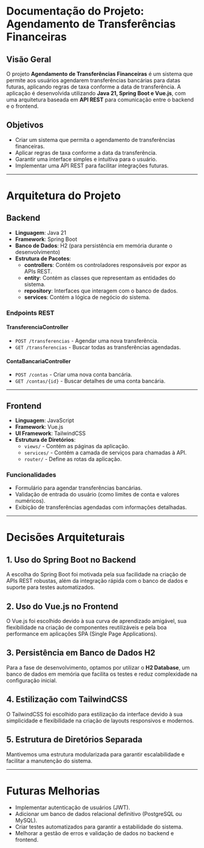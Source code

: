 # Documentação do Projeto: Agendamento de Transferências Financeiras

## Visão Geral
O projeto **Agendamento de Transferências Financeiras** é um sistema que permite aos usuários agendarem transferências bancárias para datas futuras, aplicando regras de taxa conforme a data de transferência. A aplicação é desenvolvida utilizando **Java 21, Spring Boot e Vue.js**, com uma arquitetura baseada em **API REST** para comunicação entre o backend e o frontend.

## Objetivos
- Criar um sistema que permita o agendamento de transferências financeiras.
- Aplicar regras de taxa conforme a data da transferência.
- Garantir uma interface simples e intuitiva para o usuário.
- Implementar uma API REST para facilitar integrações futuras.

---

# Arquitetura do Projeto

## Backend
- **Linguagem**: Java 21
- **Framework**: Spring Boot
- **Banco de Dados**: H2 (para persistência em memória durante o desenvolvimento)
- **Estrutura de Pacotes**:
  - **controllers**: Contém os controladores responsáveis por expor as APIs REST.
  - **entity**: Contém as classes que representam as entidades do sistema.
  - **repository**: Interfaces que interagem com o banco de dados.
  - **services**: Contém a lógica de negócio do sistema.

### Endpoints REST

#### **TransferenciaController**
- `POST /transferencias` - Agendar uma nova transferência.
- `GET /transferencias` - Buscar todas as transferências agendadas.

#### **ContaBancariaController**
- `POST /contas` - Criar uma nova conta bancária.
- `GET /contas/{id}` - Buscar detalhes de uma conta bancária.

---

## Frontend
- **Linguagem**: JavaScript
- **Framework**: Vue.js
- **UI Framework**: TailwindCSS
- **Estrutura de Diretórios**:
  - `views/` - Contém as páginas da aplicação.
  - `services/` - Contém a camada de serviços para chamadas à API.
  - `router/` - Define as rotas da aplicação.

### Funcionalidades
- Formulário para agendar transferências bancárias.
- Validação de entrada do usuário (como limites de conta e valores numéricos).
- Exibição de transferências agendadas com informações detalhadas.

---

# Decisões Arquiteturais

## 1. Uso do Spring Boot no Backend
A escolha do Spring Boot foi motivada pela sua facilidade na criação de APIs REST robustas, além da integração rápida com o banco de dados e suporte para testes automatizados.

## 2. Uso do Vue.js no Frontend
O Vue.js foi escolhido devido à sua curva de aprendizado amigável, sua flexibilidade na criação de componentes reutilizáveis e pela boa performance em aplicações SPA (Single Page Applications).

## 3. Persistência em Banco de Dados H2
Para a fase de desenvolvimento, optamos por utilizar o **H2 Database**, um banco de dados em memória que facilita os testes e reduz complexidade na configuração inicial.

## 4. Estilização com TailwindCSS
O TailwindCSS foi escolhido para estilização da interface devido à sua simplicidade e flexibilidade na criação de layouts responsivos e modernos.

## 5. Estrutura de Diretórios Separada
Mantivemos uma estrutura modularizada para garantir escalabilidade e facilitar a manutenção do sistema.

---

# Futuras Melhorias
- Implementar autenticação de usuários (JWT).
- Adicionar um banco de dados relacional definitivo (PostgreSQL ou MySQL).
- Criar testes automatizados para garantir a estabilidade do sistema.
- Melhorar a gestão de erros e validação de dados no backend e frontend.


